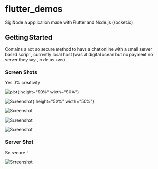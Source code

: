 # flutter_demos

SigiNode a application made with Flutter and Node.js (socket.io)

## Getting Started

Contains a not so secure method to have a chat online with a small server based script , currently local host (was at digital ocean but no payment no server they say , rude as aws)

### Screen Shots 

Yes 0% creativity 


![plot](./ss/1.jpeg?raw=true "Nothing To Say"){:height="50%" width="50%"}

![Screenshot](ss/2.jpeg?raw=true "Nothing To Say"){:height="50%" width="50%"}

![Screenshot](ss/3.jpeg?raw=true "Nothing To Say")

![Screenshot](ss/4.jpeg?raw=true "Nothing To Say")

![Screenshot](ss/5.jpeg?raw=true "Nothing To Say")

### Server Shot 

So secure !

![Screenshot](ss/Capture.png?raw=true "Nothing To Say")

